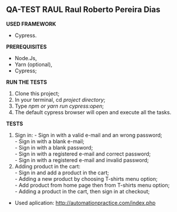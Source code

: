 **QA-TEST RAUL**
Raul Roberto Pereira Dias
---
**USED FRAMEWORK**
- Cypress.

**PREREQUISITES**
- Node.Js,
- Yarn (optional),
- Cypress;

**RUN THE TESTS**

1. Clone this project;
2. In your terminal, cd _project directory_;
3. Type *npm _or yarn_ run cypress:open*;
4. The default cypress browser will open and execute all the tasks.

**TESTS**
1. Sign in:
        - Sign in with a valid e-mail and an wrong password;<br>
        - Sign in with a blank e-mail;<br>
        - Sign in with a blank password;<br>
        - Sign in with a registered e-mail and correct password;<br>
        - Sign in with a registered e-mail and invalid password;<br>
2. Adding product in the cart:<br>
        - Sign in and add a product in the cart;<br>
        - Adding a new product by choosing T-shirts menu option;<br>
        - Add product from home page then from T-shirts menu option;<br>
        - Adding a product in the cart, then sign in at checkout;<br>


* Used aplication: http://automationpractice.com/index.php



